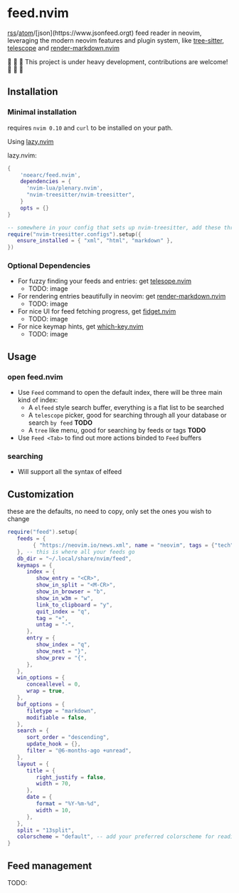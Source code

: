 # feed.nvim

[rss](https://en.wikipedia.org/wiki/RSS)/[atom](https://en.wikipedia.org/wiki/Atom_(web_standard))/[json](https://www.jsonfeed.orgt) feed reader in neovim, leveraging the modern neovim features and plugin system, like [tree-sitter](https://github.com/nvim-treesitter/nvim-treesitter), [telescope](https://github.com/nvim-telescope/telescope.nvim) and [render-markdown.nvim](https://github.com/tadmccorkle/markdown.nvim)

🚧 🚧 🚧 
This project is under heavy development, contributions are welcome!
🚧 🚧 🚧 

## Installation

### Minimal installation

requires `nvim 0.10` and `curl` to be installed on your path.

Using [lazy.nvim](https://github.com/folke/lazy.nvim)

lazy.nvim:
```lua
{
    'noearc/feed.nvim',
    dependencies = { 
      'nvim-lua/plenary.nvim',
      "nvim-treesitter/nvim-treesitter",
    }
    opts = {}
}
```
```lua
-- somewhere in your config that sets up nvim-treesitter, add these three filetypes to the ensure_installed list:
require("nvim-treesitter.configs").setup({
   ensure_installed = { "xml", "html", "markdown" },
})
```

### Optional Dependencies

- For fuzzy finding your feeds and entries: get [telesope.nvim](https://github.com/nvim-telescope/telescope.nvim)
   - TODO: image
- For rendering entries beautifully in neovim: get [render-markdown.nvim](https://github.com/MeanderingProgrammer/render-markdown.nvim)
   - TODO: image
- For nice UI for feed fetching progress, get [fidget.nvim](https://github.com/j-hui/fidget.nvim)
   - TODO: image
- For nice keymap hints, get [which-key.nvim](https://github.com/folke/which-key.nvim)
   - TODO: image

## Usage

### open feed.nvim
- Use `Feed` command to open the default index, there will be three main kind of index:
    - A `elfeed` style search buffer, everything is a flat list to be searched
    - A `telescope` picker, good for searching through all your database or search `by feed` **TODO**
    - A `tree` like menu, good for searching by feeds or tags **TODO**
- Use `Feed <Tab>` to find out more actions binded to `Feed` buffers

### searching
- Will support all the syntax of elfeed

## Customization

these are the defaults, no need to copy, only set the ones you wish to change
```lua
require("feed").setup{
   feeds = {
        { "https://neovim.io/news.xml", name = "neovim", tags = {"tech", "vim", "news"} -- a simple url pasted here is also fine
   }, -- this is where all your feeds go
   db_dir = "~/.local/share/nvim/feed",
   keymaps = {
      index = {
         show_entry = "<CR>",
         show_in_split = "<M-CR>",
         show_in_browser = "b",
         show_in_w3m = "w",
         link_to_clipboard = "y",
         quit_index = "q",
         tag = "+",
         untag = "-",
      },
      entry = {
         show_index = "q",
         show_next = "}",
         show_prev = "{",
      },
   },
   win_options = {
      conceallevel = 0,
      wrap = true,
   },
   buf_options = {
      filetype = "markdown",
      modifiable = false,
   },
   search = {
      sort_order = "descending",
      update_hook = {},
      filter = "@6-months-ago +unread",
   },
   layout = {
      title = {
         right_justify = false,
         width = 70,
      },
      date = {
         format = "%Y-%m-%d",
         width = 10,
      },
   },
   split = "13split",
   colorscheme = "default", -- add your preferred colorscheme for reading here
}
```
## Feed management

TODO:

